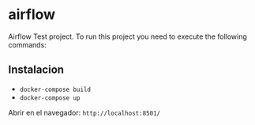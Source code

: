 # airflow
Airflow Test project. To run this project you need to execute the following commands:

## Instalacion

- `docker-compose build`
- `docker-compose up`

Abrir en el navegador: `http://localhost:8501/`



